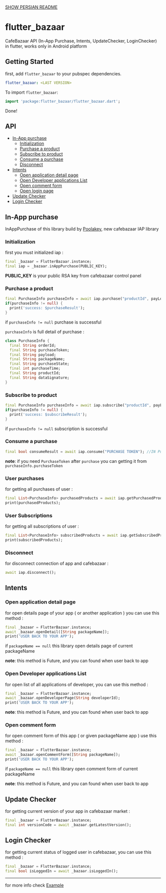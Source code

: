 <a href="https://github.com/DJafari/flutter_bazaar/blob/master/README_FA.md">SHOW PERSIAN README</a>

# flutter_bazaar
CafeBazaar API (In-App Purchase, Intents, UpdateChecker, LoginChecker) in flutter, works only in Android platform

## Getting Started
first, add `flutter_bazaar` to your pubspec dependencies.

```yml
flutter_bazaar: <LAST VERSION>
```

To import `flutter_bazaar`:

```dart
import 'package:flutter_bazaar/flutter_bazaar.dart';
```

Done!


## API
- <a href="#in-app-purchase">In-App purchase</a>
    - <a href="#initialization">Initialization</a>
    - <a href="#purchase-a-product">Purchase a product</a>
    - <a href="#subscribe-to-product">Subscribe to product</a>
    - <a href="#consume-a-purchase">Consume a purchase</a>
    - <a href="#disconnect">Disconnect</a>
- <a href="#intents">Intents</a>
    - <a href="#open-application-detail-page">Open application detail page</a>
    - <a href="#open-developer-applications-list-page">Open Developer applications List</a>
    - <a href="#open-comment-form">Open comment form</a>
    - <a href="#open-login-page">Open login page</a>
- <a href="#update-checker">Update Checker</a>
- <a href="#update-checker">Login Checker</a>



## In-App purchase
InAppPurchase of this library build by <a href="https://github.com/cafebazaar/Poolakey">Poolakey</a>, new cafebazaar IAP library

### Initialization
first you must initialized iap :

```dart
final _bazaar = FlutterBazaar.instance;
final iap = _bazaar.inAppPurchase(PUBLIC_KEY);
```

**PUBLIC_KEY** is your public RSA key from cafebazaar control panel


### Purchase a product

```dart
final PurchaseInfo purchaseInfo = await iap.purchase("productId", payLoad: "Your payload");
if(purchaseInfo != null) {
  print('success: $purchaseResult');
}
```

if `purchaseInfo != null` purchase is successful 

`purchaseInfo` is full detail of purchase :

```dart
class PurchaseInfo {
  final String orderId;
  final String purchaseToken;
  final String payload;
  final String packageName;
  final String purchaseState;
  final int purchaseTime;
  final String productId;
  final String dataSignature;
}
```



### Subscribe to product

```dart
final PurchaseInfo purchaseInfo = await iap.subscribe("productId", payLoad: "Your payload");
if(purchaseInfo != null) {
  print('success: $subscribeResult');
}
```

if `purchaseInfo != null` subscription is successful 


### Consume a purchase

```dart
final bool consumeResult = await iap.consume("PURCHASE TOKEN"); //IN PurchaseInfo.purchaseToken
```

**note**: if you need `PurchaseToken` after `purchase` you can getting it from `purchaseInfo.purchaseToken`


### User purchases
for getting all purchases of user :

```dart
final List<PurchaseInfo> purchasedProducts = await iap.getPurchasedProducts();
print(purchasedProducts);
```


### User Subscriptions
for getting all subscriptions of user :

```dart
final List<PurchaseInfo> subscribedProducts = await iap.getSubscribedProducts();
print(subscribedProducts);
```


### Disconnect
for disconnect connection of app and cafebazaar :

```dart
await iap.disconnect();
```


## Intents

### Open application detail page
for open details page of your app ( or another application ) you can use this method :

```dart
final _bazaar = FlutterBazaar.instance;
await _bazaar.openDetail([String packageName]);
print('USER BACK TO YOUR APP');
```

if `packageName == null` this library open details page of current packageName

**note**: this method is Future, and you can found when user back to app


### Open Developer applications List
for open list of all applications of developer, you can use this method :

```dart
final _bazaar = FlutterBazaar.instance;
await _bazaar.openDeveloperPage(String developerId);
print('USER BACK TO YOUR APP');
```

**note**: this method is Future, and you can found when user back to app


### Open comment form
for open comment form of this app ( or given packageName app ) use this method :

```dart
final _bazaar = FlutterBazaar.instance;
await _bazaar.openCommentForm([String packageName]);
print('USER BACK TO YOUR APP');
```

if `packageName == null` this library open comment form of current packageName

**note**: this method is Future, and you can found when user back to app


## Update Checker
for getting current version of your app in cafebazaar market :

```dart
final _bazaar = FlutterBazaar.instance;
final int versionCode = await _bazaar.getLatestVersion();
```



## Login Checker
for getting current status of logged user in cafebazaar, you can use this method :

```dart
final _bazaar = FlutterBazaar.instance;
final bool isLoggedIn = await _bazaar.isLoggedIn();
```

---
for more info check <a href="https://github.com/DJafari/flutter_bazaar/example">Example</a>